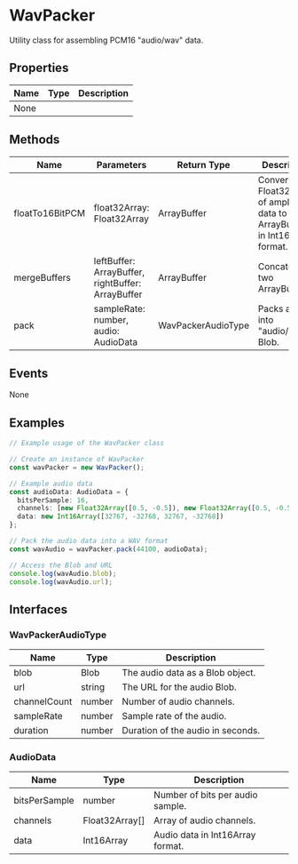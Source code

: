 # WavPacker

Utility class for assembling PCM16 "audio/wav" data.

## Properties

| Name | Type | Description |
|------|------|-------------|
| None |      |             |

## Methods

| Name              | Parameters                                                                 | Return Type         | Description                                                                 |
|-------------------|----------------------------------------------------------------------------|---------------------|-----------------------------------------------------------------------------|
| floatTo16BitPCM   | float32Array: Float32Array                                                 | ArrayBuffer         | Converts Float32Array of amplitude data to ArrayBuffer in Int16Array format.|
| mergeBuffers      | leftBuffer: ArrayBuffer, rightBuffer: ArrayBuffer                          | ArrayBuffer         | Concatenates two ArrayBuffers.                                              |
| pack              | sampleRate: number, audio: AudioData                                       | WavPackerAudioType  | Packs audio into "audio/wav" Blob.                                          |

## Events

None

## Examples

```typescript
// Example usage of the WavPacker class

// Create an instance of WavPacker
const wavPacker = new WavPacker();

// Example audio data
const audioData: AudioData = {
  bitsPerSample: 16,
  channels: [new Float32Array([0.5, -0.5]), new Float32Array([0.5, -0.5])],
  data: new Int16Array([32767, -32768, 32767, -32768])
};

// Pack the audio data into a WAV format
const wavAudio = wavPacker.pack(44100, audioData);

// Access the Blob and URL
console.log(wavAudio.blob);
console.log(wavAudio.url);
```

## Interfaces

### WavPackerAudioType

| Name         | Type   | Description                        |
|--------------|--------|------------------------------------|
| blob         | Blob   | The audio data as a Blob object.   |
| url          | string | The URL for the audio Blob.        |
| channelCount | number | Number of audio channels.          |
| sampleRate   | number | Sample rate of the audio.          |
| duration     | number | Duration of the audio in seconds.  |

### AudioData

| Name          | Type          | Description                        |
|---------------|---------------|------------------------------------|
| bitsPerSample | number        | Number of bits per audio sample.   |
| channels      | Float32Array[]| Array of audio channels.           |
| data          | Int16Array    | Audio data in Int16Array format.   |